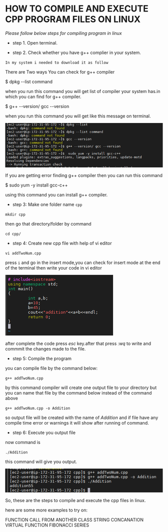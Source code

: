 # HOW TO COMPILE AND EXECUTE CPP PROGRAM FILES ON LINUX

*Please follow below steps for compiling program in linux*

- step 1. Open terminal.

- step 2. Check whether you have g++ complier in your system.

`In my system i needed to download it as follow`

There are Two ways You can check for g++ compiler

$ dpkg --list command

when you run this command you will get list of compiler your system has.in which you can find for g++ compiler.

$ g++ --version/ gcc --version

when you run this command you will get like this message on terminal.

<img src="img/0.1.png">

If you are getting error finding g++ compiler then you can run this command

$ sudo yum -y install gcc-c++

using this command you can install g++ compiler.

- step 3: Make one folder name `cpp`

`mkdir cpp`

then go that directory/folder by command

`cd cpp/`

- step 4: Create new cpp file with help of vi editor

`vi addTwoNum.cpp`

press `i` and go in the insert mode,you can check for insert mode at the end of the terminal then write your code in vi editor

<img src="img/addi.png">

after complete the code press *esc* key.after that press *:wq* to write and commmit the changes made to the file.

- step 5: Compile the program

you can compile file by the command below:

`g++ addTwoNum.cpp`

by this command compiler will create one output file to your directory but you can name that file by the command below instead of the command above

`g++ addTwoNum.cpp -o Addition`

so output file will be created with the name of *Addition* and if file have any compile time error or warnings it will show after running of command.

- step 6: Execute you output file

now command is

`./Addition`

this command will give you output.

<img src="img/op.png">

So, these are the steps to compile and execute the cpp files in linux.

here are some more examples to try on:

FUNCTION CALL FROM ANOTHER CLASS
STRING CONCANATION
VIRTUAL FUNCTION
FIBONACCI SERIES